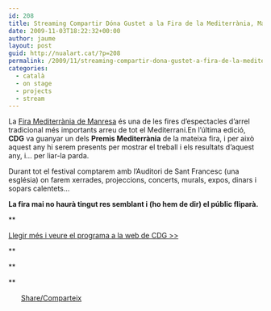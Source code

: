 ```yaml
---
id: 208
title: Streaming Compartir Dóna Gustet a la Fira de la Mediterrània, Manresa 5-8 novembre 2009
date: 2009-11-03T18:22:32+00:00
author: jaume
layout: post
guid: http://nualart.cat/?p=208
permalink: /2009/11/streaming-compartir-dona-gustet-a-fira-de-la-mediterrania-manrresa-5-al-8-novembre-2009/
categories:
  - català
  - on stage
  - projects
  - stream
---
```

La <a href="http://www.firamediterrania.cat/" onclick="_gaq.push(['_trackEvent', 'outbound-article', 'http://www.firamediterrania.cat/', ' Fira Mediterrània de Manresa']);" >Fira Mediterrània de Manresa</a> és una de les fires d’espectacles d’arrel tradicional més importants arreu de tot el Mediterrani.En l’última edició, **CDG** va guanyar un dels **Premis Mediterrània** de la mateixa fira, i per això aquest any hi serem presents per mostrar el treball i els resultats d’aquest any, i… per liar-la parda.

Durant tot el festival comptarem amb l’Auditori de Sant Francesc (una església) on farem xerrades, projeccions, concerts, murals, expos, dinars i sopars calentets…

**La fira mai no haurà tingut res semblant i (ho hem de dir) el públic fliparà.**

**
  
<a href="http://compartirdonagustet.net/2009/10/cdg-a-la-fira-mediterrania-de-manresa/" onclick="_gaq.push(['_trackEvent', 'outbound-article', 'http://compartirdonagustet.net/2009/10/cdg-a-la-fira-mediterrania-de-manresa/', 'Llegir més i veure el programa a la web de CDG >>']);" >Llegir més i veure el programa a la web de CDG >></a>
  
** 

**
  

  
** 

<div class="addtoany_share_save_container addtoany_content_bottom">
  <div class="a2a_kit a2a_kit_size_32 addtoany_list a2a_target" id="wpa2a_24">
    <a href="https://www.addtoany.com/share" onclick="_gaq.push(['_trackEvent', 'outbound-article', 'https://www.addtoany.com/share', 'Share/Comparteix']);" class="a2a_dd addtoany_share_save"  style="background:url(http://nualart.cat/wp-content/plugins/add-to-any/share_16_16.png) no-repeat scroll 4px 0px;padding:0 0 0 25px;display:inline-block;height:16px;vertical-align:middle"><span>Share/Comparteix</span></a>
  </div>
</div>